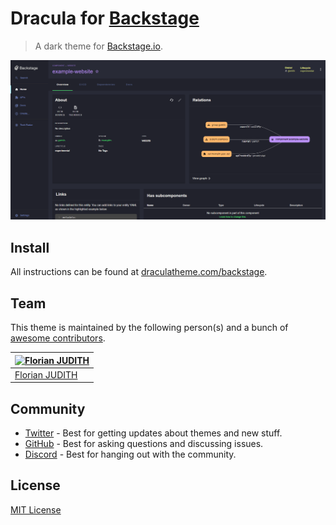 # Dracula for [Backstage](https://backstage.io)

> A dark theme for [Backstage.io](https://backstage.io).

![Screenshot](./screenshot.png)

## Install

All instructions can be found at [draculatheme.com/backstage](https://draculatheme.com/backstage).

## Team

This theme is maintained by the following person(s) and a bunch of [awesome contributors](https://github.com/dracula/foobar/graphs/contributors).

| [![Florian JUDITH](https://github.com/fjudith.png?size=100)](https://github.com/fjudith) |
| --- |
| [Florian JUDITH](https://github.com/fjudith) |

## Community

- [Twitter](https://twitter.com/draculatheme) - Best for getting updates about themes and new stuff.
- [GitHub](https://github.com/dracula/dracula-theme/discussions) - Best for asking questions and discussing issues.
- [Discord](https://draculatheme.com/discord-invite) - Best for hanging out with the community.

## License

[MIT License](./LICENSE)
